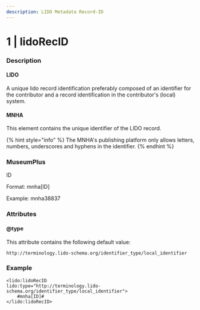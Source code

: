 ```yaml
---
description: LIDO Metadata Record-ID
---
```


# 1 | lidoRecID

### Description

#### LIDO

A unique lido record identification preferably composed of an identifier for the contributor and a record identification in the contributor's (local) system.

#### MNHA

This element contains the unique identifier of the LIDO record.

{% hint style="info" %}
The MNHA's publishing platform only allows letters, numbers, underscores and hyphens in the identifier.
{% endhint %}

### MuseumPlus

ID

Format: mnha\[ID]

Example: mnha38837

### Attributes

#### @type

This attribute contains the following default value:

`http://terminology.lido-schema.org/identifier_type/local_identifier`

### **Example**

```markup
<lido:lidoRecID 
lido:type="http://terminology.lido-schema.org/identifier_type/local_identifier">
    #mnha[ID]#
</lido:lidoRecID>
```

